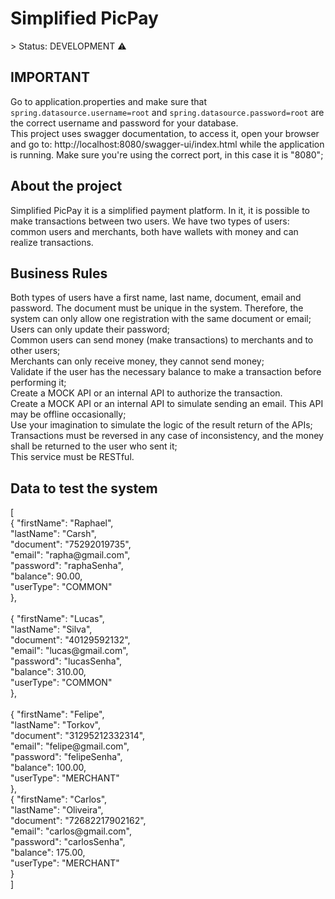 ﻿<h1>Simplified PicPay</h1>
> Status: DEVELOPMENT ⚠️


<h2>IMPORTANT</h2>
<p>
Go to application.properties and make sure that <code>spring.datasource.username=root</code> and
<code>spring.datasource.password=root</code> are the correct username and password for your database.<br>
This project uses swagger documentation, to access it, open your browser and go
to: http://localhost:8080/swagger-ui/index.html while the application is running. Make sure you're using the correct
port, in this case it is "8080";
</p>

<h2>About the project</h2>
<p>
Simplified PicPay it is a simplified payment platform. In it, it is possible to make transactions between two users.
We have two types of users: common users and merchants, both have wallets with money and can realize transactions.
</p>


<h2>Business Rules</h2>
<p>
Both types of users have a first name, last name, document, email and password. The document must be unique 
in the system. Therefore, the system can only allow one registration with the same document or email;<br>
Users can only update their password;<br>
Common users can send money (make transactions) to merchants and to other users;<br>
Merchants can only receive money, they cannot send money;<br>
Validate if the user has the necessary balance to make a transaction before performing it;<br>
Create a MOCK API or an internal API to authorize the transaction.<br>
Create a MOCK API or an internal API to simulate sending an email. This API may be offline occasionally;<br>
Use your imagination to simulate the logic of the result return of the APIs;<br>
Transactions must be reversed in any case of inconsistency, and the money shall be returned to the user who sent it;<br>
This service must be RESTful.
</p>


<h2>Data to test the system</h2>
<p>
[<br>
    {
        "firstName": "Raphael",<br>
        "lastName": "Carsh",<br>
        "document": "75292019735",<br>
        "email": "rapha@gmail.com",<br>
        "password": "raphaSenha",<br>
        "balance": 90.00,<br>
        "userType": "COMMON"<br>
    },<br><br>
    {
        "firstName": "Lucas",<br>
        "lastName": "Silva",<br>
        "document": "40129592132",<br>
        "email": "lucas@gmail.com",<br>
        "password": "lucasSenha",<br>
        "balance": 310.00,<br>
        "userType": "COMMON"<br>
    },<br><br>
    {
        "firstName": "Felipe",<br>
        "lastName": "Torkov",<br>
        "document": "31295212332314",<br>
        "email": "felipe@gmail.com",<br>
        "password": "felipeSenha",<br>
        "balance": 100.00,<br>
        "userType": "MERCHANT"<br>
    },<br>
    {
        "firstName": "Carlos",<br>
        "lastName": "Oliveira",<br>
        "document": "72682217902162",<br>
        "email": "carlos@gmail.com",<br>
        "password": "carlosSenha",<br>
        "balance": 175.00,<br>
        "userType": "MERCHANT"<br>
    }<br>
]
</p>
